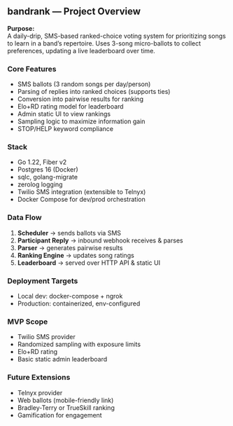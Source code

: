 ## bandrank — Project Overview

**Purpose:**\
A daily-drip, SMS-based ranked-choice voting system for prioritizing songs to learn in a band’s repertoire. Uses 3-song micro-ballots to collect preferences, updating a live leaderboard over time.

### Core Features

- SMS ballots (3 random songs per day/person)
- Parsing of replies into ranked choices (supports ties)
- Conversion into pairwise results for ranking
- Elo+RD rating model for leaderboard
- Admin static UI to view rankings
- Sampling logic to maximize information gain
- STOP/HELP keyword compliance

### Stack

- Go 1.22, Fiber v2
- Postgres 16 (Docker)
- sqlc, golang-migrate
- zerolog logging
- Twilio SMS integration (extensible to Telnyx)
- Docker Compose for dev/prod orchestration

### Data Flow

1. **Scheduler** → sends ballots via SMS
2. **Participant Reply** → inbound webhook receives & parses
3. **Parser** → generates pairwise results
4. **Ranking Engine** → updates song ratings
5. **Leaderboard** → served over HTTP API & static UI

### Deployment Targets

- Local dev: docker-compose + ngrok
- Production: containerized, env-configured

### MVP Scope

- Twilio SMS provider
- Randomized sampling with exposure limits
- Elo+RD rating
- Basic static admin leaderboard

### Future Extensions

- Telnyx provider
- Web ballots (mobile-friendly link)
- Bradley-Terry or TrueSkill ranking
- Gamification for engagement
